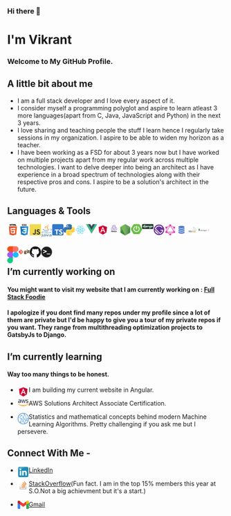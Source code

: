 ### Hi there 👋
  
  # I'm Vikrant

  ### Welcome to My GitHub Profile.
  
  ## A little bit about me
  
  - I am a full stack developer and I love every aspect of it.
  - I consider myself a programming polyglot and aspire to learn atleast 3 more languages(apart from C, Java, JavaScript and Python) in the next 3 years.
  - I love sharing and teaching people the stuff I learn hence I regularly take sessions in my organization. I aspire to be able to widen my horizon as a teacher.
  - I have been working as a FSD for about 3 years now but I have worked on multiple projects apart from my regular work across multiple technologies. I want to delve deeper into being an architect as I have experience in a broad spectrum of technologies along with their respective pros and cons. I aspire to be a solution's architect in the future.
  
  ## Languages & Tools
  
  <img align="left" alt="HTML5" width="26px" src="https://raw.githubusercontent.com/github/explore/80688e429a7d4ef2fca1e82350fe8e3517d3494d/topics/html/html.png" />
  <img align="left" alt="CSS3" width="26px" src="https://raw.githubusercontent.com/github/explore/80688e429a7d4ef2fca1e82350fe8e3517d3494d/topics/css/css.png" />
  <img align="left" alt="JavaScript" width="26px"       src="https://raw.githubusercontent.com/github/explore/80688e429a7d4ef2fca1e82350fe8e3517d3494d/topics/javascript/javascript.png" />
  <img align="left" alt="Java" width="26px" height="30px" src="./Java_logo.svg" />
  <img align="left" alt="Type Script" width="26px" src="./Typescript_logo.svg" />
  <img align="left" alt="Python" width="26px" src="./Python-logo-notext.svg" />
  <img align="left" alt="React" width="26px" src="https://raw.githubusercontent.com/github/explore/80688e429a7d4ef2fca1e82350fe8e3517d3494d/topics/react/react.png" />
  <img align="left" alt="Vue" width="26px" src="./Vue.js_Logo.svg" />
  <img align="left" alt="Angular" width="26px" src="./Angular_full_color_logo.svg" />
  <img align="left" alt="Redux" width="26px" src="./Redux.png" />
  <img align="left" alt="Node.js" width="26px" src="https://raw.githubusercontent.com/github/explore/80688e429a7d4ef2fca1e82350fe8e3517d3494d/topics/nodejs/nodejs.png" />
  <img align="left" alt="Spring Boot" width="26px"  src="./spring-boot-logo.png" />
  <img align="left" alt="Django" width="26px"  src="./django-logo.svg" />
  <img align="left" alt="Gatsby" width="26px" src="https://raw.githubusercontent.com/github/explore/e94815998e4e0713912fed477a1f346ec04c3da2/topics/gatsby/gatsby.png" />
  <img align="left" alt="GraphQL" width="26px" src="https://raw.githubusercontent.com/github/explore/80688e429a7d4ef2fca1e82350fe8e3517d3494d/topics/graphql/graphql.png" />
  <img align="left" alt="SQL" width="26px" src="https://raw.githubusercontent.com/github/explore/80688e429a7d4ef2fca1e82350fe8e3517d3494d/topics/sql/sql.png" />
  <img align="left" alt="MySQL" width="26px" src="https://raw.githubusercontent.com/github/explore/80688e429a7d4ef2fca1e82350fe8e3517d3494d/topics/mysql/mysql.png" />
  <img align="left" alt="MongoDB" width="26px" src="https://raw.githubusercontent.com/github/explore/80688e429a7d4ef2fca1e82350fe8e3517d3494d/topics/mongodb/mongodb.png" />
  <br/>
  <br/>
  <br/>
  <img align="left" alt="Figma" width="26px" src="./figma-1.svg" />
  <img align="left" alt="Git" width="26px" src="https://raw.githubusercontent.com/github/explore/80688e429a7d4ef2fca1e82350fe8e3517d3494d/topics/git/git.png" />
  <img align="left" alt="GitHub" width="26px" src="https://raw.githubusercontent.com/github/explore/78df643247d429f6cc873026c0622819ad797942/topics/github/github.png" />
  <img align="left" alt="Terminal" width="26px" src="https://raw.githubusercontent.com/github/explore/80688e429a7d4ef2fca1e82350fe8e3517d3494d/topics/terminal/terminal.png" />
  
  <br/>
  
  ## I’m currently working on
  
   #### You might want to visit my website that I am currently working on : [Full Stack Foodie][Website]
   #### I apologize if you dont find many repos under my profile since a lot of them are private but I'd be happy to give you a tour of my private repos if you want. They range from multithreading optimization projects to GatsbyJs to Django.
  
  ## I’m currently learning
  
  #### Way too many things to be honest.
  - <img align="left" alt="Angular" width="26px" src="./Angular_full_color_logo.svg" /> I am building my current website in Angular.
  
  - <img align="left" alt="AWS" width="26px" src="./AWS_Logo.svg" /> AWS Solutions Architect Associate Certification.
  
  - <img align="left" alt="ML" width="26px" src="./Hey_Machine_Learning_Logo.png" /> Statistics and mathematical concepts behind modern Machine Learning Algorithms. Pretty challenging if you ask me but I persevere.
  
  ## Connect With Me - 
  - <img align="left" position="center" alt="linkedin | LinkedIn" width="26px" src="./Linkedin_icon.svg" /> [LinkedIn][LinkedIn]
  
  - <img align="left" alt="SO" width="26px" src="./Stack_Overflow_icon.svg" />[StackOverflow](Fun fact. I am in the top 15% members this year at S.O.Not a big achievment but it's a start.)
  
  - <img align="left" alt="GMAIL" width="26px" src="./Gmail_icon_(2020).svg" /> [Gmail](vikrantrath4@gmail.com)
 


[Website]: https://www.fullstackfoodie.com
[LinkedIn]: https://www.linkedin.com/in/vikrantrath
[StackOverflow]: https://stackoverflow.com/users/14004689/vikrant

<!--
**vikrantrath/vikrantrath** is a ✨ _special_ ✨ repository because its `README.md` (this file) appears on your GitHub profile.

Here are some ideas to get you started:

- 🔭 I’m currently working on ...
- 🌱 I’m currently learning ...
- 👯 I’m looking to collaborate on ...
- 🤔 I’m looking for help with ...
- 💬 Ask me about ...
- 📫 How to reach me: ...
- 😄 Pronouns: ...
- ⚡ Fun fact: ...
-->
